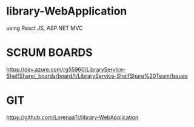 # library-WebApplication
using React JS, ASP.NET MVC

# SCRUM BOARDS
https://dev.azure.com/rg55960/LibraryService-ShelfShare/_boards/board/t/LibraryService-ShelfShare%20Team/Issues

# GIT
https://github.com/LorenaaTr/library-WebApplication


